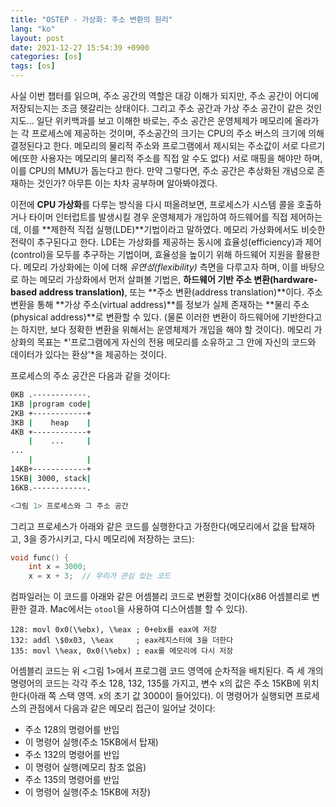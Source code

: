 ```yaml
---
title: "OSTEP - 가상화: 주소 변환의 원리"
lang: "ko"
layout: post
date: 2021-12-27 15:54:39 +0900
categories: [os]
tags: [os]
---
```


사실 이번 챕터를 읽으며, 주소 공간의 역할은 대강 이해가 되지만, 주소 공간이 어디에 저장되는지는 조금 헷갈리는 상태이다. 그리고 주소 공간과 가상 주소 공간이 같은 것인지도... 일단 위키백과를 보고 이해한 바로는, 주소 공간은 운영체제가 메모리에 올라가는 각 프로세스에 제공하는 것이며, 주소공간의 크기는 CPU의 주소 버스의 크기에 의해 결정된다고 한다. 메모리의 물리적 주소와 프로그램에서 제시되는 주소값이 서로 다르기에(또한 사용자는 메모리의 물리적 주소를 직접 알 수도 없다) 서로 매핑을 해야만 하며, 이를 CPU의 MMU가 돕는다고 한다. 만약 그렇다면, 주소 공간은 추상화된 개념으로 존재하는 것인가? 아무튼 이는 차차 공부하며 알아봐야겠다.

이전에 **CPU 가상화**를 다루는 방식을 다시 떠올려보면, 프로세스가 시스템 콜을 호출하거나 타이머 인터럽트를 발생시킬 경우 운영체제가 개입하여 하드웨어를 직접 제어하는데, 이를 **제한적 직접 실행(LDE)**기법이라고 말하였다. 메모리 가상화에서도 비슷한 전략이 추구된다고 한다. LDE는 가상화를 제공하는 동시에 효율성(efficiency)과 제어(control)을 모두를 추구하는 기법이며, 효율성을 높이기 위해 하드웨어 지원을 활용한다. 메모리 가상화에는 이에 더해 *유연성(flexibility)* 측면을 다루고자 하며, 이를 바탕으로 하는 메모리 가상화에서 먼저 살펴볼 기법은, **하드웨어 기반 주소 변환(hardware-based address translation)**, 또는 **주소 변환(address translation)**이다. 주소 변환을 통해 **가상 주소(virtual address)**를 정보가 실제 존재하는 **물리 주소(physical address)**로 변환할 수 있다. (물론 이러한 변환이 하드웨어에 기반한다고는 하지만, 보다 정확한 변환을 위해서는 운영체제가 개입을 해야 할 것이다). 메모리 가상화의 목표는 *'프로그램에게 자신의 전용 메모리를 소유하고 그 안에 자신의 코드와 데이터가 있다는 환상'*을 제공하는 것이다.

프로세스의 주소 공간은 다음과 같을 것이다:

```sh
0KB	.------------.
1KB	|program code|
2KB +------------+
3KB	|    heap    |
4KB +------------+
	|	 ...	 |
...
	|			 |
14KB+------------+
15KB| 3000, stack|
16KB.------------.

<그림 1> 프로세스와 그 주소 공간
```

그리고 프로세스가 아래와 같은 코드를 실행한다고 가정한다(메모리에서 값을 탑재하고, 3을 증가시키고, 다시 메모리에 저장하는 코드):

```c
void func() {
	int x = 3000;
	x = x + 3;	// 우리가 관심 있는 코드
```

컴파일러는 이 코드를 아래와 같은 어셈블리 코드로 변환할 것이다(x86 어셈블리로 변환한 결과. Mac에서는 `otool`을 사용하여 디스어셈블 할 수 있다).

```assembly
128: movl 0x0(\%ebx), \%eax ; 0+ebx를 eax에 저장
132: addl \$0x03, \%eax		; eax레지스터에 3을 더한다
135: movl \%eax, 0x0(\%ebx)	; eax를 메모리에 다시 저장
```

어셈블리 코드는 위 <그림 1>에서 프로그램 코드 영역에 순차적을 배치된다. 즉 세 개의 명령어의 코드는 각각 주소 128, 132, 135를 가지고, 변수 x의 값은 주소 15KB에 위치한다(아래 쪽 스택 영역. x의 초기 값 3000이 들어있다). 이 명령어가 실행되면 프로세스의 관점에서 다음과 같은 메모리 접근이 일어날 것이다:
- 주소 128의 명령어를 반입
- 이 명령어 실행(주소 15KB에서 탑재)
- 주소 132의 명령어를 반입
- 이 명령어 실행(메모리 참조 없음)
- 주소 135의 명령어를 반입
- 이 명령어 실행(주소 15KB에 저장)



